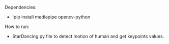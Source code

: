 Dependencies:

- !pip install mediapipe opencv-python


How to run:
- StarDancing.py file  to detect motion of human and get keypoints values.

